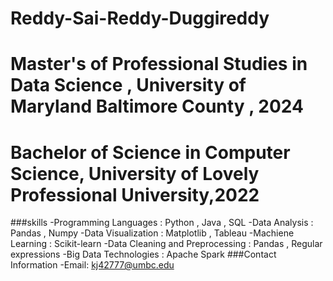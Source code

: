 # Reddy-Sai-Reddy-Duggireddy
# Master's of Professional Studies in Data Science , University of Maryland Baltimore County , 2024 
# Bachelor of Science in Computer Science, University of Lovely Professional University,2022
###skills
-Programming Languages : Python , Java , SQL
-Data Analysis : Pandas , Numpy
-Data Visualization : Matplotlib , Tableau
-Machiene Learning : Scikit-learn
-Data Cleaning and Preprocessing : Pandas , Regular expressions
-Big Data Technologies : Apache Spark
###Contact Information
-Email: kj42777@umbc.edu

